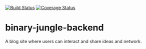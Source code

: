 [![Build Status](https://travis-ci.org/C3real-kill3r/binary-jungle-backend.svg?branch=master)](https://travis-ci.org/C3real-kill3r/binary-jungle-backend)
[![Coverage Status](https://coveralls.io/repos/github/C3real-kill3r/binary-jungle-backend/badge.svg?branch=master)](https://coveralls.io/github/C3real-kill3r/binary-jungle-backend?branch=master)
# binary-jungle-backend
A blog site where users can interact and share ideas and network.
